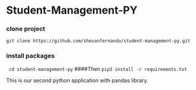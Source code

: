 # Student-Management-PY

### clone project

`git clone https://github.com/shevanfernando/student-management-py.git`

### install packages

` cd student-management-py`
 ####Then
`pip3 install -r requirements.txt`

This is our second python application with pandas library.
